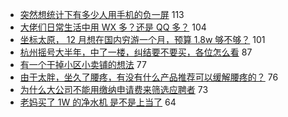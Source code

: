 - [突然想统计下有多少人用手机的负一屏](https://www.v2ex.com/t/621966) 113
- [大佬们日常生活中用 WX 多？还是 QQ 多？](https://www.v2ex.com/t/621979) 104
- [坐标太原， 12 月想在国内穷游一个月，预算 1.8w 够不够？](https://www.v2ex.com/t/621983) 101
- [杭州摇号大半年，中了一楼，纠结要不要买，各位怎么看](https://www.v2ex.com/t/621972) 87
- [有一个干掉小区小卖铺的想法](https://www.v2ex.com/t/622005) 77
- [由于太胖，坐久了腰疼，有没有什么产品推荐可以缓解腰疼的？](https://www.v2ex.com/t/621954) 76
- [为什么大公司不能用缴纳申请费来筛选应聘者](https://www.v2ex.com/t/622037) 73
- [老妈买了 1W 的净水机 是不是上当了](https://www.v2ex.com/t/622135) 64